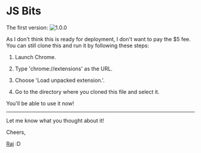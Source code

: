 # JS Bits

The first version:
![1.0.0](https://i.imgur.com/hDpzaze.png)

As I don't think this is ready for deployment, I don't want to pay the
$5 fee. You can still clone this and run it by following these steps:

1. Launch Chrome.

2. Type 'chrome://extensions' as the URL.

3. Choose 'Load unpacked extension.'.

4. Go to the directory where you cloned this file and select it.

You'll be able to use it now!

---

Let me know what you thought about it!

Cheers,

[Raj](https://www.twitter.com/rja907)
:D
